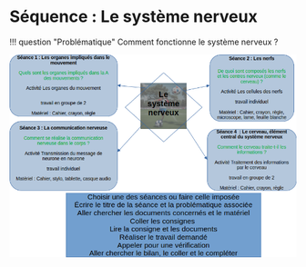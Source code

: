 # Séquence : Le système nerveux


!!! question "Problématique"
    Comment fonctionne le système nerveux ?

![](image-2.png)





